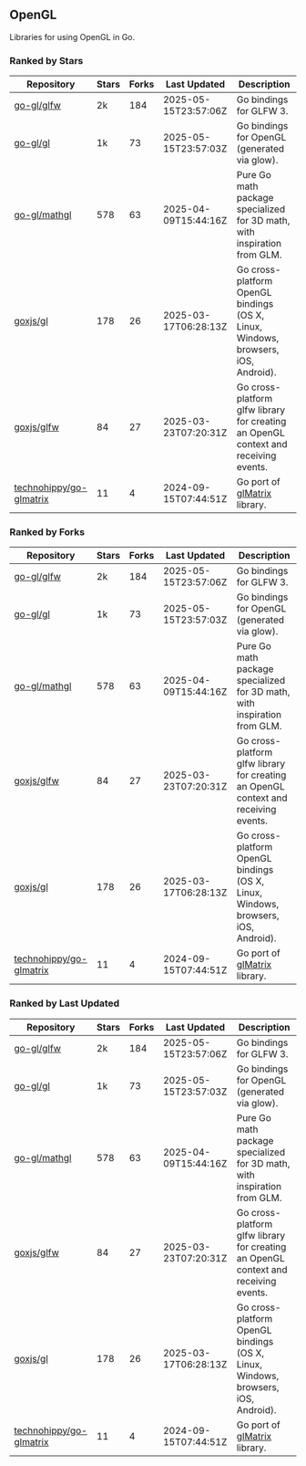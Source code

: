 ## OpenGL

Libraries for using OpenGL in Go.

### Ranked by Stars

| Repository | Stars | Forks | Last Updated | Description | 
|------------|-------|-------|--------------|-------------|
| [go-gl/glfw](https://github.com/go-gl/glfw) | 2k | 184 | 2025-05-15T23:57:06Z |  Go bindings for GLFW 3. |
| [go-gl/gl](https://github.com/go-gl/gl) | 1k | 73 | 2025-05-15T23:57:03Z |  Go bindings for OpenGL (generated via glow). |
| [go-gl/mathgl](https://github.com/go-gl/mathgl) | 578 | 63 | 2025-04-09T15:44:16Z |  Pure Go math package specialized for 3D math, with inspiration from GLM. |
| [goxjs/gl](https://github.com/goxjs/gl) | 178 | 26 | 2025-03-17T06:28:13Z |  Go cross-platform OpenGL bindings (OS X, Linux, Windows, browsers, iOS, Android). |
| [goxjs/glfw](https://github.com/goxjs/glfw) | 84 | 27 | 2025-03-23T07:20:31Z |  Go cross-platform glfw library for creating an OpenGL context and receiving events. |
| [technohippy/go-glmatrix](https://github.com/technohippy/go-glmatrix) | 11 | 4 | 2024-09-15T07:44:51Z |  Go port of [glMatrix](https://glmatrix.net/) library. |

### Ranked by Forks

| Repository | Stars | Forks | Last Updated | Description | 
|------------|-------|-------|--------------|-------------|
| [go-gl/glfw](https://github.com/go-gl/glfw) | 2k | 184 | 2025-05-15T23:57:06Z |  Go bindings for GLFW 3. |
| [go-gl/gl](https://github.com/go-gl/gl) | 1k | 73 | 2025-05-15T23:57:03Z |  Go bindings for OpenGL (generated via glow). |
| [go-gl/mathgl](https://github.com/go-gl/mathgl) | 578 | 63 | 2025-04-09T15:44:16Z |  Pure Go math package specialized for 3D math, with inspiration from GLM. |
| [goxjs/glfw](https://github.com/goxjs/glfw) | 84 | 27 | 2025-03-23T07:20:31Z |  Go cross-platform glfw library for creating an OpenGL context and receiving events. |
| [goxjs/gl](https://github.com/goxjs/gl) | 178 | 26 | 2025-03-17T06:28:13Z |  Go cross-platform OpenGL bindings (OS X, Linux, Windows, browsers, iOS, Android). |
| [technohippy/go-glmatrix](https://github.com/technohippy/go-glmatrix) | 11 | 4 | 2024-09-15T07:44:51Z |  Go port of [glMatrix](https://glmatrix.net/) library. |

### Ranked by Last Updated

| Repository | Stars | Forks | Last Updated | Description | 
|------------|-------|-------|--------------|-------------|
| [go-gl/glfw](https://github.com/go-gl/glfw) | 2k | 184 | 2025-05-15T23:57:06Z |  Go bindings for GLFW 3. |
| [go-gl/gl](https://github.com/go-gl/gl) | 1k | 73 | 2025-05-15T23:57:03Z |  Go bindings for OpenGL (generated via glow). |
| [go-gl/mathgl](https://github.com/go-gl/mathgl) | 578 | 63 | 2025-04-09T15:44:16Z |  Pure Go math package specialized for 3D math, with inspiration from GLM. |
| [goxjs/glfw](https://github.com/goxjs/glfw) | 84 | 27 | 2025-03-23T07:20:31Z |  Go cross-platform glfw library for creating an OpenGL context and receiving events. |
| [goxjs/gl](https://github.com/goxjs/gl) | 178 | 26 | 2025-03-17T06:28:13Z |  Go cross-platform OpenGL bindings (OS X, Linux, Windows, browsers, iOS, Android). |
| [technohippy/go-glmatrix](https://github.com/technohippy/go-glmatrix) | 11 | 4 | 2024-09-15T07:44:51Z |  Go port of [glMatrix](https://glmatrix.net/) library. |

